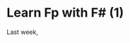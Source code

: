 # Learn Fp with F# (1)

Last week, 
<!--stackedit_data:
eyJoaXN0b3J5IjpbLTEwMDAwNTQ1MDgsLTE2NTIxODk2NTBdfQ
==
-->